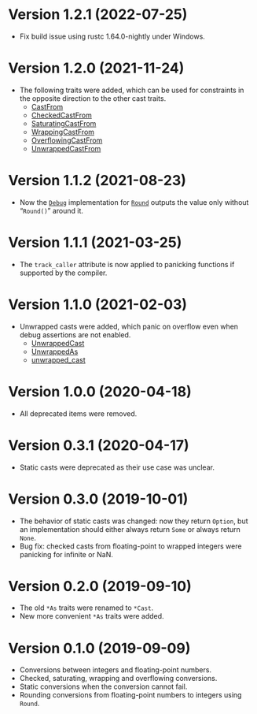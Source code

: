 <!-- Copyright © 2019–2021 Trevor Spiteri -->

<!-- Copying and distribution of this file, with or without
modification, are permitted in any medium without royalty provided the
copyright notice and this notice are preserved. This file is offered
as-is, without any warranty. -->

Version 1.2.1 (2022-07-25)
==========================

  * Fix build issue using rustc 1.64.0-nightly under Windows.

Version 1.2.0 (2021-11-24)
==========================

  * The following traits were added, which can be used for constraints in the
    opposite direction to the other cast traits.
      * [CastFrom][cf-1-2]
      * [CheckedCastFrom][ccf-1-2]
      * [SaturatingCastFrom][scf-1-2]
      * [WrappingCastFrom][wcf-1-2]
      * [OverflowingCastFrom][ocf-1-2]
      * [UnwrappedCastFrom][ucf-1-2]

[ccf-1-2]: https://docs.rs/az/~1.2/az/trait.CheckedCastFrom.html
[cf-1-2]: https://docs.rs/az/~1.2/az/trait.CastFrom.html
[ocf-1-2]: https://docs.rs/az/~1.2/az/trait.OverflowingCastFrom.html
[scf-1-2]: https://docs.rs/az/~1.2/az/trait.SaturatingCastFrom.html
[ucf-1-2]: https://docs.rs/az/~1.2/az/trait.UnwrappedCastFrom.html
[wcf-1-2]: https://docs.rs/az/~1.2/az/trait.WrappingCastFrom.html

Version 1.1.2 (2021-08-23)
==========================

  * Now the [`Debug`] implementation for [`Round`][r-1-1] outputs the value only
    without “`Round()`” around it.

Version 1.1.1 (2021-03-25)
==========================

  * The `track_caller` attribute is now applied to panicking functions
    if supported by the compiler.

Version 1.1.0 (2021-02-03)
==========================

  * Unwrapped casts were added, which panic on overflow even when
    debug assertions are not enabled.
      * [UnwrappedCast][uc-1-1]
      * [UnwrappedAs][ua-1-1]
      * [unwrapped_cast][ucf-1-1]

[r-1-1]: https://docs.rs/az/~1.1/az/struct.Round.html
[ua-1-1]: https://docs.rs/az/~1.1/az/trait.UnwrappedAs.html
[uc-1-1]: https://docs.rs/az/~1.1/az/trait.UnwrappedCast.html
[ucf-1-1]: https://docs.rs/az/~1.1/az/fn.unwrapped_cast.html

Version 1.0.0 (2020-04-18)
==========================

  * All deprecated items were removed.

Version 0.3.1 (2020-04-17)
==========================

  * Static casts were deprecated as their use case was unclear.

Version 0.3.0 (2019-10-01)
==========================

  * The behavior of static casts was changed: now they return
    `Option`, but an implementation should either always return `Some`
    or always return `None`.
  * Bug fix: checked casts from floating-point to wrapped integers
    were panicking for infinite or NaN.

Version 0.2.0 (2019-09-10)
==========================

  * The old `*As` traits were renamed to `*Cast`.
  * New more convenient `*As` traits were added.

Version 0.1.0 (2019-09-09)
==========================

  * Conversions between integers and floating-point numbers.
  * Checked, saturating, wrapping and overflowing conversions.
  * Static conversions when the conversion cannot fail.
  * Rounding conversions from floating-point numbers to integers using `Round`.

[`Debug`]: https://doc.rust-lang.org/nightly/core/fmt/trait.Debug.html
